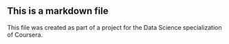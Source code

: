 ## This is a markdown file

This file was created as part of a project for the Data Science specialization of Coursera.


